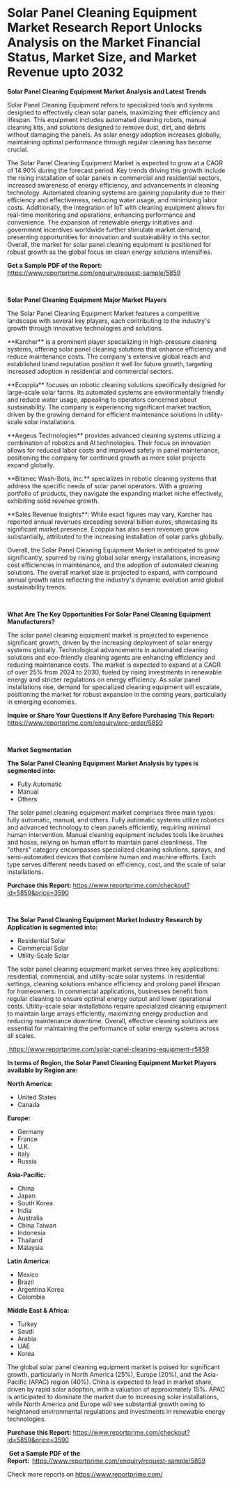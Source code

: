 <p><h1>Solar Panel Cleaning Equipment Market Research Report Unlocks Analysis on the Market Financial Status, Market Size, and Market Revenue upto 2032</h1></p><p><strong>Solar Panel Cleaning Equipment Market Analysis and Latest Trends</strong></p>
<p><p>Solar Panel Cleaning Equipment refers to specialized tools and systems designed to effectively clean solar panels, maximizing their efficiency and lifespan. This equipment includes automated cleaning robots, manual cleaning kits, and solutions designed to remove dust, dirt, and debris without damaging the panels. As solar energy adoption increases globally, maintaining optimal performance through regular cleaning has become crucial.</p><p>The Solar Panel Cleaning Equipment Market is expected to grow at a CAGR of 14.90% during the forecast period. Key trends driving this growth include the rising installation of solar panels in commercial and residential sectors, increased awareness of energy efficiency, and advancements in cleaning technology. Automated cleaning systems are gaining popularity due to their efficiency and effectiveness, reducing water usage, and minimizing labor costs. Additionally, the integration of IoT with cleaning equipment allows for real-time monitoring and operations, enhancing performance and convenience. The expansion of renewable energy initiatives and government incentives worldwide further stimulate market demand, presenting opportunities for innovation and sustainability in this sector. Overall, the market for solar panel cleaning equipment is positioned for robust growth as the global focus on clean energy solutions intensifies.</p></p>
<p><strong>Get a Sample PDF of the Report:&nbsp;</strong> <a href="https://www.reportprime.com/enquiry/request-sample/5859?utm_campaign=3295&utm_medium=2&utm_source=Github&utm_content=ia&utm_term=19032025&utm_id=solar-panel-cleaning-equipment">https://www.reportprime.com/enquiry/request-sample/5859</a></p>
<p>&nbsp;</p>
<p><strong>Solar Panel Cleaning Equipment Major Market Players</strong></p>
<p><p>The Solar Panel Cleaning Equipment Market features a competitive landscape with several key players, each contributing to the industry's growth through innovative technologies and solutions. </p><p>**Karcher** is a prominent player specializing in high-pressure cleaning systems, offering solar panel cleaning solutions that enhance efficiency and reduce maintenance costs. The company's extensive global reach and established brand reputation position it well for future growth, targeting increased adoption in residential and commercial sectors.</p><p>**Ecoppia** focuses on robotic cleaning solutions specifically designed for large-scale solar farms. Its automated systems are environmentally friendly and reduce water usage, appealing to operators concerned about sustainability. The company is experiencing significant market traction, driven by the growing demand for efficient maintenance solutions in utility-scale solar installations.</p><p>**Aegeus Technologies** provides advanced cleaning systems utilizing a combination of robotics and AI technologies. Their focus on innovation allows for reduced labor costs and improved safety in panel maintenance, positioning the company for continued growth as more solar projects expand globally.</p><p>**Bitimec Wash-Bots, Inc.** specializes in robotic cleaning systems that address the specific needs of solar panel operators. With a growing portfolio of products, they navigate the expanding market niche effectively, exhibiting solid revenue growth.</p><p>**Sales Revenue Insights**: While exact figures may vary, Karcher has reported annual revenues exceeding several billion euros, showcasing its significant market presence. Ecoppia has also seen revenues grow substantially, attributed to the increasing installation of solar parks globally.</p><p>Overall, the Solar Panel Cleaning Equipment Market is anticipated to grow significantly, spurred by rising global solar energy installations, increasing cost efficiencies in maintenance, and the adoption of automated cleaning solutions. The overall market size is projected to expand, with compound annual growth rates reflecting the industry's dynamic evolution amid global sustainability trends.</p></p>
<p>&nbsp;</p>
<p><strong>What Are The Key Opportunities For Solar Panel Cleaning Equipment Manufacturers?</strong></p>
<p><p>The solar panel cleaning equipment market is projected to experience significant growth, driven by the increasing deployment of solar energy systems globally. Technological advancements in automated cleaning solutions and eco-friendly cleaning agents are enhancing efficiency and reducing maintenance costs. The market is expected to expand at a CAGR of over 25% from 2024 to 2030, fueled by rising investments in renewable energy and stricter regulations on energy efficiency. As solar panel installations rise, demand for specialized cleaning equipment will escalate, positioning the market for robust expansion in the coming years, particularly in emerging economies.</p></p>
<p><strong>Inquire or Share Your Questions If Any Before Purchasing This Report:</strong> <a href="https://www.reportprime.com/enquiry/pre-order/5859?utm_campaign=3295&utm_medium=2&utm_source=Github&utm_content=ia&utm_term=19032025&utm_id=solar-panel-cleaning-equipment">https://www.reportprime.com/enquiry/pre-order/5859</a></p>
<p>&nbsp;</p>
<p><strong>Market Segmentation</strong></p>
<p><strong>The Solar Panel Cleaning Equipment Market Analysis by types is segmented into:</strong></p>
<p><ul><li>Fully Automatic</li><li>Manual</li><li>Others</li></ul></p>
<p><p>The solar panel cleaning equipment market comprises three main types: fully automatic, manual, and others. Fully automatic systems utilize robotics and advanced technology to clean panels efficiently, requiring minimal human intervention. Manual cleaning equipment includes tools like brushes and hoses, relying on human effort to maintain panel cleanliness. The "others" category encompasses specialized cleaning solutions, sprays, and semi-automated devices that combine human and machine efforts. Each type serves different needs based on efficiency, cost, and the scale of solar installations.</p></p>
<p><strong>Purchase this Report:&nbsp;</strong><a href="https://www.reportprime.com/checkout?id=5859&price=3590&utm_campaign=3295&utm_medium=2&utm_source=Github&utm_content=ia&utm_term=19032025&utm_id=solar-panel-cleaning-equipment">https://www.reportprime.com/checkout?id=5859&price=3590</a></p>
<p>&nbsp;</p>
<p><strong>The Solar Panel Cleaning Equipment Market Industry Research by Application is segmented into:</strong></p>
<p><ul><li>Residential Solar</li><li>Commercial Solar</li><li>Utility-Scale Solar</li></ul></p>
<p><p>The solar panel cleaning equipment market serves three key applications: residential, commercial, and utility-scale solar systems. In residential settings, cleaning solutions enhance efficiency and prolong panel lifespan for homeowners. In commercial applications, businesses benefit from regular cleaning to ensure optimal energy output and lower operational costs. Utility-scale solar installations require specialized cleaning equipment to maintain large arrays efficiently, maximizing energy production and reducing maintenance downtime. Overall, effective cleaning solutions are essential for maintaining the performance of solar energy systems across all scales.</p></p>
<p><a href="https://www.reportprime.com/solar-panel-cleaning-equipment-r5859?utm_campaign=3295&utm_medium=2&utm_source=Github&utm_content=ia&utm_term=19032025&utm_id=solar-panel-cleaning-equipment">&nbsp;https://www.reportprime.com/solar-panel-cleaning-equipment-r5859</a></p>
<p><strong>In terms of Region, the Solar Panel Cleaning Equipment Market Players available by Region are:</strong></p>
<p>
    <p> <strong> North America: </strong>
        <ul>
            <li>United States</li>
            <li>Canada</li>
        </ul>
        </p> 
    <p> <strong> Europe: </strong>
        <ul>
            <li>Germany</li>
            <li>France</li>
            <li>U.K.</li>
            <li>Italy</li>
            <li>Russia</li>
        </ul>
        </p> 
    <p> <strong> Asia-Pacific: </strong>
        <ul>
            <li>China</li>
            <li>Japan</li>
            <li>South Korea</li>
            <li>India</li>
            <li>Australia</li>
            <li>China Taiwan</li>
            <li>Indonesia</li>
            <li>Thailand</li>
            <li>Malaysia</li>
        </ul>
        </p> 
    <p> <strong> Latin America: </strong>
        <ul>
            <li>Mexico</li>
            <li>Brazil</li>
            <li>Argentina Korea</li>
            <li>Colombia</li>
        </ul>
        </p> 
    <p> <strong> Middle East & Africa: </strong>
        <ul>
            <li>Turkey</li>
            <li>Saudi</li>
            <li>Arabia</li>
            <li>UAE</li>
            <li>Korea</li>
        </ul>
    </p>
    </p>
<p><p>The global solar panel cleaning equipment market is poised for significant growth, particularly in North America (25%), Europe (20%), and the Asia-Pacific (APAC) region (40%). China is expected to lead in market share, driven by rapid solar adoption, with a valuation of approximately 15%. APAC is anticipated to dominate the market due to increasing solar installations, while North America and Europe will see substantial growth owing to heightened environmental regulations and investments in renewable energy technologies.</p></p>
<p><strong>Purchase this Report: </strong><a href="https://www.reportprime.com/checkout?id=5859&price=3590&utm_campaign=3295&utm_medium=2&utm_source=Github&utm_content=ia&utm_term=19032025&utm_id=solar-panel-cleaning-equipment">https://www.reportprime.com/checkout?id=5859&price=3590</a></p>
<p>&nbsp;<strong>Get a Sample PDF of the Report:&nbsp;&nbsp;</strong><a href="https://www.reportprime.com/enquiry/request-sample/5859?utm_campaign=3295&utm_medium=2&utm_source=Github&utm_content=ia&utm_term=19032025&utm_id=solar-panel-cleaning-equipment">https://www.reportprime.com/enquiry/request-sample/5859</a></p>
<p><strong></strong></p>
<p>Check more reports on <a href="https://www.reportprime.com/?utm_campaign=3295&utm_medium=2&utm_source=Github&utm_content=ia&utm_term=19032025&utm_id=solar-panel-cleaning-equipment">https://www.reportprime.com/</a></p>